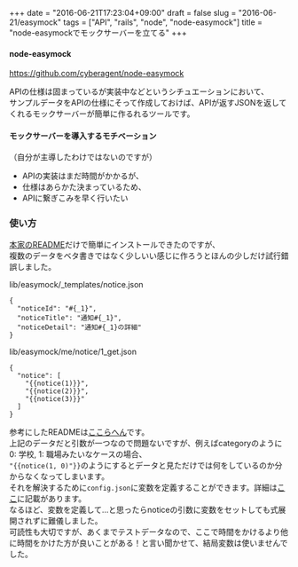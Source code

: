 +++
date = "2016-06-21T17:23:04+09:00"
draft = false
slug = "2016-06-21/easymock"
tags = ["API", "rails", "node", "node-easymock"]
title = "node-easymockでモックサーバーを立てる"
+++

#### node-easymock

https://github.com/cyberagent/node-easymock

APIの仕様は固まっているが実装中などというシチュエーションにおいて、<br>
サンプルデータをAPIの仕様にそって作成しておけば、APIが返すJSONを返してくれるモックサーバーが簡単に作るれるツールです。<br>

#### モックサーバーを導入するモチベーション

（自分が主導したわけではないのですが）<br>

* APIの実装はまだ時間がかかるが、<br>
* 仕様はあらかた決まっているため、<br>
* APIに繋ぎこみを早く行いたい<br>


### 使い方

[本家のREADME](https://github.com/cyberagent/node-easymock#usage)だけで簡単にインストールできたのですが、<br>
複数のデータをベタ書きではなく少しいい感じに作ろうとほんの少しだけ試行錯誤しました。<br>

lib/easymock/_templates/notice.json<br>
```
{
  "noticeId": "#{_1}",
  "noticeTitle": "通知#{_1}",
  "noticeDetail": "通知#{_1}の詳細"
}
```

lib/easymock/me/notice/1_get.json<br>
```
{
  "notice": [
    "{{notice(1)}}",
    "{{notice(2)}}",
    "{{notice(3)}}"
  ]
}
```

参考にしたREADMEは[ここらへん](https://github.com/cyberagent/node-easymock#parameters)です。<br>
上記のデータだと引数が一つなので問題ないですが、例えばcategoryのように0: 学校, 1: 職場みたいなケースの場合、<br>
`"{{notice(1, 0)"}}`のようにするとデータと見ただけでは何をしているのか分からなくなってしまいます。<br>
それを解決するために`config.json`に変数を定義することができます。詳細は[ここ](https://github.com/cyberagent/node-easymock#configjson)に記載があります。<br>
なるほど、変数を定義して...と思ったらnoticeの引数に変数をセットしても式展開されずに難儀しました。<br>
可読性も大切ですが、あくまでテストデータなので、ここで時間をかけるより他に時間をかけた方が良いことがある！と言い聞かせて、結局変数は使いませんでした。

